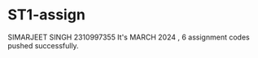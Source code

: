 # ST1-assign
SIMARJEET SINGH 
2310997355
It's  MARCH 2024 , 6 assignment codes pushed successfully.
